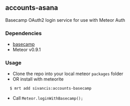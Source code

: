 ## accounts-asana

Basecamp OAuth2 login service for use with Meteor Auth

### Dependencies

* [basecamp](https://github.com/sibanand-cis/basecamp)
* Meteor v0.9.1

### Usage

* Clone the repo into your local meteor `packages` folder
* OR install with meteorite

``` bash
  $ mrt add sivancis:accounts-basecamp
```

* Call `Meteor.loginWithBasecamp();`
